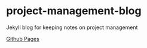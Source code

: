 # project-management-blog
Jekyll blog for keeping notes on project management

[Github Pages](https://idmontie.github.io/project-management-blog)
